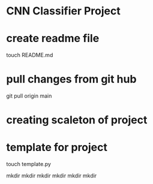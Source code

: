# CNN Classifier Project

# create readme file
touch README.md

# pull changes from git hub
git pull origin main

# creating scaleton of project 
# template for project

touch template.py

mkdir 
mkdir 
mkdir 
mkdir 
mkdir 
mkdir 